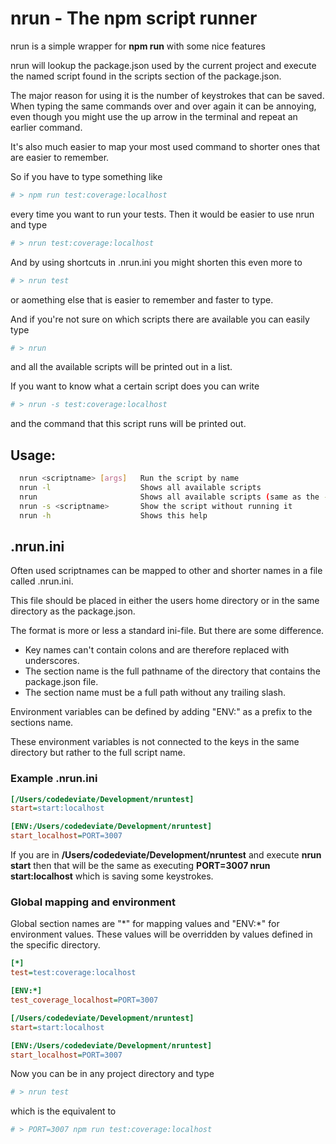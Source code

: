 # nrun - The npm script runner
nrun is a simple wrapper for **npm run** with some nice features

nrun will lookup the package.json used by the current project and execute the named script found in the scripts section of the package.json.

The major reason for using it is the number of keystrokes that can be saved. When typing the same commands over and over again it can be annoying, even though you might use the up arrow in the terminal and repeat an earlier command.

It's also much easier to map your most used command to shorter ones that are easier to remember.

So if you have to type something like
``` bash
# > npm run test:coverage:localhost
```
every time you want to run your tests. Then it would be easier to use nrun and type
``` bash
# > nrun test:coverage:localhost
```
And by using shortcuts in .nrun.ini you might shorten this even more to
``` bash
# > nrun test
```
or aomething else that is easier to remember and faster to type.

And if you're not sure on which scripts there are available you can easily type
``` bash
# > nrun
```
and all the available scripts will be printed out in a list.

If you want to know what a certain script does you can write
``` bash
# > nrun -s test:coverage:localhost
```
and the command that this script runs will be printed out.

## Usage:
```bash
  nrun <scriptname> [args]   Run the script by name
  nrun -l                    Shows all available scripts
  nrun                       Shows all available scripts (same as the -l flag)
  nrun -s <scriptname>       Show the script without running it
  nrun -h                    Shows this help
```
## .nrun.ini
Often used scriptnames can be mapped to other and shorter names in a file called .nrun.ini.

This file should be placed in either the users home directory or in the same directory as the package.json.

The format is more or less a standard ini-file. But there are some difference.
* Key names can't contain colons and are therefore replaced with underscores.
* The section name is the full pathname of the directory that contains the package.json file.
* The section name must be a full path without any trailing slash.

Environment variables can be defined by adding "ENV:" as a prefix to the sections name.

These environment variables is not connected to the keys in the same directory but rather to the full script name.

### Example .nrun.ini
```ini
[/Users/codedeviate/Development/nruntest]
start=start:localhost

[ENV:/Users/codedeviate/Development/nruntest]
start_localhost=PORT=3007
```

If you are in **/Users/codedeviate/Development/nruntest** and execute **nrun start** then that will be the same as executing **PORT=3007 nrun start:localhost** which is saving some keystrokes.

### Global mapping and environment
Global section names are "\*" for mapping values and "ENV:\*" for environment values. These values will be overridden by values defined in the specific directory.

```ini
[*]
test=test:coverage:localhost

[ENV:*]
test_coverage_localhost=PORT=3007

[/Users/codedeviate/Development/nruntest]
start=start:localhost

[ENV:/Users/codedeviate/Development/nruntest]
start_localhost=PORT=3007
```
Now you can be in any project directory and type
``` bash
# > nrun test
```
which is the equivalent to
``` bash
# > PORT=3007 npm run test:coverage:localhost
```
